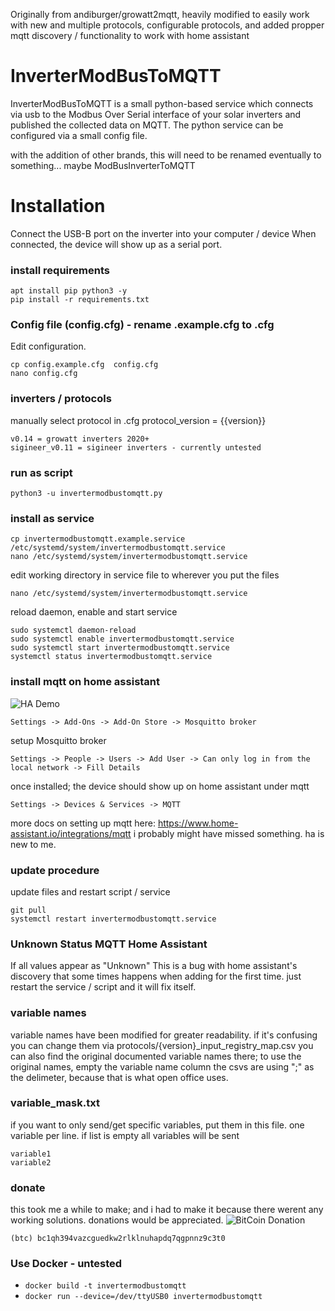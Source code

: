 Originally from andiburger/growatt2mqtt, heavily modified to easily work with new and multiple protocols, configurable protocols, and added propper mqtt discovery / functionality to work with home assistant

# InverterModBusToMQTT

InverterModBusToMQTT is a small python-based service which connects via usb to the Modbus Over Serial interface of your solar inverters and published the collected data on MQTT.
The python service can be configured via a small config file.

with the addition of other brands, this will need to be renamed eventually to something... maybe ModBusInverterToMQTT



# Installation
Connect the USB-B port on the inverter into your computer / device
When connected, the device will show up as a serial port. 

### install requirements
```
apt install pip python3 -y
pip install -r requirements.txt
```

### Config file (config.cfg) - rename .example.cfg to .cfg
Edit configuration.
```
cp config.example.cfg  config.cfg
nano config.cfg
```

### inverters / protocols
manually select protocol in .cfg
protocol_version = {{version}}
```
v0.14 = growatt inverters 2020+
sigineer_v0.11 = sigineer inverters - currently untested
```

### run as script
```python3 -u invertermodbustomqtt.py```


### install as service
```
cp invertermodbustomqtt.example.service  /etc/systemd/system/invertermodbustomqtt.service
nano /etc/systemd/system/invertermodbustomqtt.service
```
edit working directory in service file to wherever you put the files
```
nano /etc/systemd/system/invertermodbustomqtt.service
```
reload daemon, enable and start service
```
sudo systemctl daemon-reload
sudo systemctl enable invertermodbustomqtt.service
sudo systemctl start invertermodbustomqtt.service
systemctl status invertermodbustomqtt.service
```

### install mqtt on home assistant
![HA Demo](https://github.com/HotNoob/growatt2mqtt-hotnoob/blob/main/home%20assistant%20example.png?raw=true)

```Settings -> Add-Ons -> Add-On Store -> Mosquitto broker```

setup Mosquitto broker

```Settings -> People -> Users -> Add User -> Can only log in from the local network -> Fill Details ```

once installed; the device should show up on home assistant under mqtt

```Settings -> Devices & Services -> MQTT ```

more docs on setting up mqtt here: https://www.home-assistant.io/integrations/mqtt
i probably might have missed something. ha is new to me.

### update procedure
update files and restart script / service
```
git pull
systemctl restart invertermodbustomqtt.service
```

### Unknown Status MQTT Home Assistant 
If all values appear as "Unknown"
This is a bug with home assistant's discovery that some times happens when adding for the first time. just restart the service / script and it will fix itself. 

### variable names
variable names have been modified for greater readability. if it's confusing you can change them via protocols/{version}_input_registry_map.csv
you can also find the original documented variable names there; to use the original names, empty the variable name column
the csvs are using ";" as the delimeter, because that is what open office uses. 

### variable_mask.txt
if you want to only send/get specific variables, put them in this file. one variable per line. if list is empty all variables will be sent
```
variable1
variable2
```

### donate
this took me a while to make; and i had to make it because there werent any working solutions. 
donations would be appreciated.
![BitCoin Donation](https://github.com/HotNoob/growatt2mqtt-hotnoob/blob/main/donate_to_hotnoob.png?raw=true)

```(btc) bc1qh394vazcguedkw2rlklnuhapdq7qgpnnz9c3t0```

### Use Docker - untested
- ```docker build -t invertermodbustomqtt ```
- ```docker run --device=/dev/ttyUSB0 invertermodbustomqtt```
